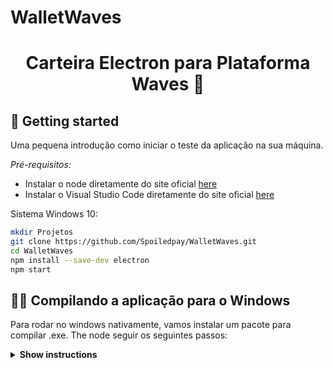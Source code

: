 # WalletWaves


<h1 align="center"> Carteira Electron para Plataforma Waves 🔷 </h1>

## 🚀️ Getting started

Uma pequena introdução como iniciar o teste da aplicação na sua máquina. 

*Pré-requisitos:*
- Instalar o node diretamente do site oficial [here](https://nodejs.org/en/download/)
- Instalar o Visual Studio Code diretamente do site oficial [here](https://code.visualstudio.com/)



Sistema Windows 10:
```bash
mkdir Projetos
git clone https://github.com/Spoiledpay/WalletWaves.git
cd WalletWaves
npm install --save-dev electron
npm start

```

## 👨‍💻 Compilando a aplicação para o Windows

Para rodar no windows nativamente, vamos instalar um pacote para compilar .exe. 
The node seguir os seguintes passos: 


<details><summary><b>Show instructions</b></summary>
